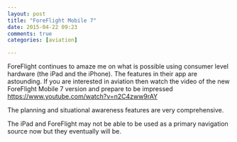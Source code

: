 ```yaml
---
layout: post
title: "ForeFlight Mobile 7"
date: 2015-04-22 09:23
comments: true
categories: [aviation]

---
```

ForeFlight continues to amaze me on what is possible using consumer level hardware (the iPad and the iPhone).
The features in their app are astounding.
If you are interested in aviation then watch the video of the new ForeFlight Mobile 7 version and prepare to be impressed https://www.youtube.com/watch?v=n2C4zww9rAY

The planning and situational awareness features are very comprehensive.

The iPad and ForeFlight may not be able to be used as a primary navigation source now but they eventually will be.